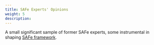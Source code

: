 ```yaml
---
title: SAFe Experts' Opinions
weight: 5
description: 
---
```


A small significant sample of former SAFe experts, some instrumental in shaping [SAFe framework](https://www.scaledagileframework.com/).


